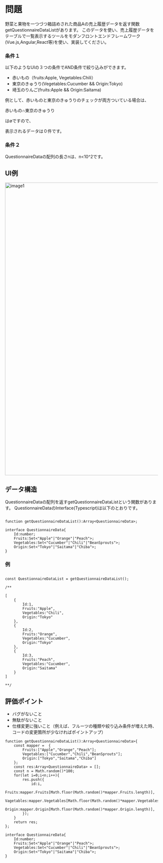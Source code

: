 # 問題
野菜と果物を一つづつ箱詰めされた商品Aの売上履歴データを返す関数getQuestionnaireDataListがあります。
このデータを使い、売上履歴データをテーブルで一覧表示するツールをモダンフロントエンドフレームワーク(Vue.js,Angular,React等)を使い、実装してください。


### 条件１

以下のようなUIの３つの条件でAND条件で絞り込みができます。
- 赤いもの（fruits:Apple, Vegetables:Chili）
- 東京のきゅうり(Vegetables:Cucumber && Origin:Tokyo)
- 埼玉のりんご(fruits:Apple && Origin:Saitama)

例として、赤いものと東京のきゅうりのチェックが両方ついている場合は、

赤いもの∩東京のきゅうり

は∅ですので、

表示されるデータは０件です。

### 条件２

QuestionnaireDataの配列の長さnは、n<10^2です。



## UI例

<img width="964" alt="image1" src="https://user-images.githubusercontent.com/13118113/116181646-f0dce800-a755-11eb-9d9b-f2987591694c.png">


## データ構造

QuestionnaireDataの配列を返すgetQuestionnaireDataListという関数があります。
QuestionnaireDataのInterface(Typescript)は以下のとおりです。

```

function getQuestionnaireDataList():Array<QuestionnaireData>;

interface QuestionnaireData{
	Id:number;
	Fruits:Set<"Apple"|"Orange"|"Peach">;
	Vegetables:Set<"Cucumber"|"Chili"|"BeanSprouts">;
	Origin:Set<"Tokyo"|"Saitama"|"Chiba">;
}

```

### 例

```

const QuestionnaireDataList = getQuestionnaireDataList();

/**

[
	{
		Id:1,
		Fruits:"Apple",
		Vegetables:"Chili",
		Origin:"Tokyo"
	},
	{
		Id:2,
		Fruits:"Orange",
		Vegetables:"Cucumber",
		Origin:"Tokyo"
	},
	{
		Id:3,
		Fruits:"Peach",
		Vegetables:"Cucumber",
		Origin:"Saitama"
	}
]

**/

```

## 評価ポイント

- バグがないこと
- 無駄がないこと
- 仕様変更に強いこと（例えば、フルーツの種類や絞り込み条件が増えた時、コードの変更箇所が少なければポイントアップ）



```
function getQuestionnaireDataList():Array<QuestionnaireData>{
	const mapper = 	{
		Fruits:["Apple","Orange","Peach"];
		Vegetables:["Cucumber","Chili","BeanSprouts"];
		Origin:["Tokyo","Saitama","Chiba"]
	};
	const res:Array<QuestionnaireData> = [];
	const n = Math.random()*100;
	for(let i=0;i<n;i++){
		res.push({
			id:i,
			Fruits:mapper.Fruits[Math.floor(Math.random()*mapper.Fruits.length)],
			Vagetables:mapper.Vegetables[Math.floor(Math.random()*mapper.Vegetables.length)],
			Origin:mapper.Origin[Math.floor(Math.random()*mapper.Origin.length)],
		});
	}
	return res;
};

interface QuestionnaireData{
	Id:number;
	Fruits:Set<"Apple"|"Orange"|"Peach">;
	Vegetables:Set<"Cucumber"|"Chili"|"BeanSprouts">;
	Origin:Set<"Tokyo"|"Saitama"|"Chiba">;
}
```
